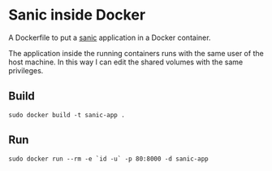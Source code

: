# Sanic inside Docker

A Dockerfile to put a [sanic](https://sanicframework.org/) application in a Docker container.

The application inside the running containers runs with the same user of the host machine.
In this way I can edit the shared volumes with the same privileges.

## Build

    sudo docker build -t sanic-app .

## Run

    sudo docker run --rm -e `id -u` -p 80:8000 -d sanic-app
